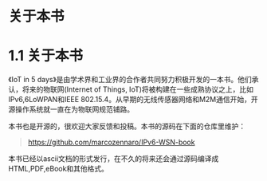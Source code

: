 # 关于本书

# 1.1 关于本书

  《IoT in 5 days》是由学术界和工业界的合作者共同努力积极开发的一本书。他们承认，将来的物联网(Internet of Things, IoT)将被构建在一些成熟协议之上，比如IPv6,6LoWPAN和IEEE 802.15.4。从早期的无线传感器网络和M2M通信开始，开源操作系统就一直在为物联网规范铺路。

本书也是开源的，很欢迎大家反馈和投稿。本书的源码在下面的仓库里维护：

> https://github.com/marcozennaro/IPv6-WSN-book

本书已经以ascii文档的形式发行，在不久的将来还会通过源码编译成HTML,PDF,eBook和其他格式。